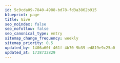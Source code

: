 ```yaml
---
id: 5c9cda09-7840-4988-bd78-fd3a3862b915
blueprint: page
title: Give
seo_noindex: false
seo_nofollow: false
seo_canonical_type: entry
sitemap_change_frequency: weekly
sitemap_priority: 0.5
updated_by: 1406a60f-461f-4b70-9b39-ed819e9c25a0
updated_at: 1738732829
---
```

